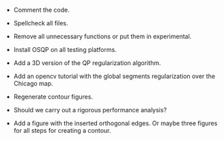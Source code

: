 * Comment the code.
* Spellcheck all files.
* Remove all unnecessary functions or put them in experimental.

* Install OSQP on all testing platforms.
* Add a 3D version of the QP regularization algorithm.
* Add an opencv tutorial with the global segments regularization over the Chicago map.

* Regenerate contour figures.
* Should we carry out a rigorous performance analysis?
* Add a figure with the inserted orthogonal edges. Or maybe three figures for all steps
  for creating a contour.